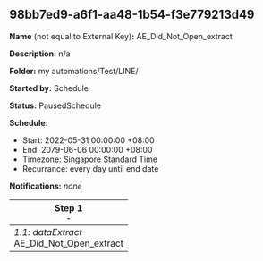 ## 98bb7ed9-a6f1-aa48-1b54-f3e779213d49

**Name** (not equal to External Key)**:** AE_Did_Not_Open_extract

**Description:** n/a

**Folder:** my automations/Test/LINE/

**Started by:** Schedule

**Status:** PausedSchedule

**Schedule:**

* Start: 2022-05-31 00:00:00 +08:00
* End: 2079-06-06 00:00:00 +08:00
* Timezone: Singapore Standard Time
* Recurrance: every day until end date

**Notifications:** _none_


| Step 1<br>_<small>-</small>_ |
| --- |
| _1.1: dataExtract_<br>AE_Did_Not_Open_extract |
